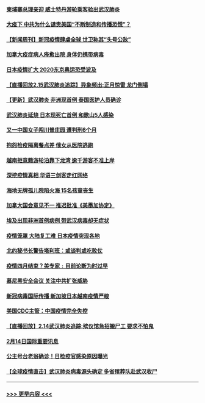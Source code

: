 #### [柬埔寨总理亲迎 威士特丹游轮乘客验出武汉肺炎](../pages/prog202/a102777842.md?t=02161102) 
#### [大疫下 中共为什么谴责美国“不断制造和传播恐慌”？](../pages/prog202/a102778285.md?t=02161102) 
#### [【新闻周刊】新冠疫情肆虐全球 世卫称其“头号公敌”](../pages/prog202/a102778196.md?t=02161102) 
#### [加拿大疫症病人痊愈出院 身体仍携带病毒](../pages/prog202/a102778061.md?t=02161102) 
#### [日本疫情扩大 2020东京奥运恐受波及](../pages/prog202/a102778049.md?t=02161102) 
#### [【直播回放2.15武汉肺炎追踪】异象频出:正月惊雷 龙门倒塌](../pages/prog202/a102777974.md?t=02161102) 
#### [【更新】武汉肺炎 非洲现首例 泰国医护人员确诊](../pages/prog202/a102770740.md?t=02161102) 
#### [武汉肺炎延烧 日本现死亡首例 和歌山5人感染](../pages/prog202/a102777815.md?t=02161102) 
#### [又一中国女子闯川普庄园 遭判刑6个月](../pages/prog202/a102777673.md?t=02161102) 
#### [抱怨检疫隔离餐点差 俄女从医院逃跑](../pages/prog202/a102777667.md?t=02161102) 
#### [越南拒意籍游轮泊靠下龙湾 逾千游客不准上岸](../pages/prog202/a102777646.md?t=02161102) 
#### [深挖疫情真相 华语三剑客走红网络](../pages/prog202/a102777624.md?t=02161102) 
#### [海地无牌孤儿院陷火海 15名孩童丧生](../pages/prog202/a102777620.md?t=02161102) 
#### [加拿大国会意见不一 推迟批准《美墨加协定》](../pages/prog202/a102777575.md?t=02161102) 
#### [埃及出现非洲首例病例 带武汉病毒却无症状](../pages/prog202/a102777559.md?t=02161102) 
#### [疫情笼罩 大陆复工难 日本疫情突现各地](../pages/prog202/a102777455.md?t=02161102) 
#### [北约秘书长警告塔利班：或谈判或吃败仗](../pages/prog202/a102777442.md?t=02161102) 
#### [疫情四月结束？美专家﹕目前论断为时过早](../pages/prog202/a102777248.md?t=02161102) 
#### [慕尼黑安全会议 关注中共扩张威胁](../pages/prog202/a102777254.md?t=02161102) 
#### [新冠病毒国际传播 新加坡日本越南疫情严峻](../pages/prog202/a102777245.md?t=02161102) 
#### [美国CDC主管：中国疫情完全失控](../pages/prog202/a102777236.md?t=02161102) 
#### [【直播回放】2.14武汉肺炎追踪:殡仪馆急招搬尸工 要求不怕鬼](../pages/prog202/a102777141.md?t=02161102) 
#### [2月14日国际重要讯息](../pages/prog202/a102777073.md?t=02161102) 
#### [公主号台老翁确诊！日检疫官感染原因曝光](../pages/prog202/a102777075.md?t=02161102) 
#### [【全球疫情直击】武汉肺炎病毒源头确定 多省殡葬队赴武汉收尸](../pages/prog202/a102777026.md?t=02161102) 

----
#### [ >>> 更早内容 <<< ](../indexes/prog202-earlier.md)
